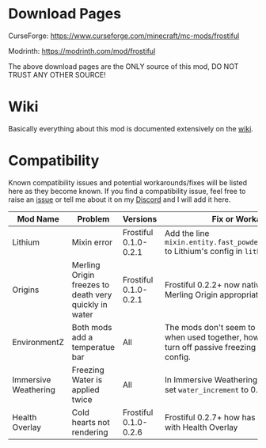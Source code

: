 # Download Pages

CurseForge: https://www.curseforge.com/minecraft/mc-mods/frostiful

Modrinth: https://modrinth.com/mod/frostiful

The above download pages are the ONLY source of this mod, DO NOT TRUST ANY OTHER SOURCE!

# Wiki

Basically everything about this mod is documented extensively on the [wiki](https://github.com/TheDeathlyCow/frostiful/wiki/).

# Compatibility

Known compatibility issues and potential workarounds/fixes will be listed here as they become known. If you find a compatibility issue, feel free to raise an [issue](https://github.com/TheDeathlyCow/frostiful/issues) or tell me about it on my [Discord](https://discord.gg/aqASuWebRU) and I will add it here.

| Mod Name             | Problem                                               | Versions              | Fix or Workaround                                                                                                                      |
|----------------------|-------------------------------------------------------|-----------------------|----------------------------------------------------------------------------------------------------------------------------------------|
| Lithium              | Mixin error                                           | Frostiful 0.1.0-0.2.1 | Add the line `mixin.entity.fast_powder_snow_check=false` to Lithium's config in `lithium.properties`.                                  |
| Origins              | Merling Origin freezes to death very quickly in water | Frostiful 0.1.0-0.2.1 | Frostiful 0.2.2+ now natively works with the Merling Origin appropriately                                                              |
| EnvironmentZ         | Both mods add a temperatue bar                        | All                   | The mods don't seem to immediately crash when used together, however you should turn off passive freezing for Frostiful in the config. |
| Immersive Weathering | Freezing Water is applied twice                       | All                   | In Immersive Weathering's Common Config, set `water_increment` to 0.                                                                   |
| Health Overlay       | Cold hearts not rendering                             | Frostiful 0.1.0-0.2.6 | Frostiful 0.2.7+ how has native compatibility with Health Overlay                                                                      | 

